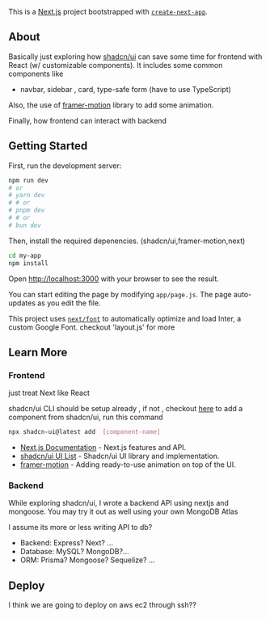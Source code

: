 This is a [Next.js](https://nextjs.org/) project bootstrapped with [`create-next-app`](https://github.com/vercel/next.js/tree/canary/packages/create-next-app).

## About

Basically just exploring how [shadcn/ui]("https://ui.shadcn.com/docs") can save some time for frontend with React (w/ customizable components).
It includes some common components like

- navbar, sidebar , card, type-safe form (have to use TypeScript)

Also, the use of [framer-motion]("https://www.framer.com/motion/") library to add some animation.

Finally, how frontend can interact with backend

## Getting Started

First, run the development server:

```bash
npm run dev
# or
# yarn dev
# # or
# pnpm dev
# # or
# bun dev
```

Then, install the required depenencies. (shadcn/ui,framer-motion,next)

```bash
cd my-app
npm install
```

Open [http://localhost:3000](http://localhost:3000) with your browser to see the result.

You can start editing the page by modifying `app/page.js`. The page auto-updates as you edit the file.

This project uses [`next/font`](https://nextjs.org/docs/basic-features/font-optimization) to automatically optimize and load Inter, a custom Google Font.
checkout 'layout.js' for more

## Learn More

### Frontend

just treat Next like React

shadcn/ui CLI should be setup already , if not , checkout [here]("https://ui.shadcn.com/docs/installation/next")
to add a component from shadcn/ui, run this command

```bash
npx shadcn-ui@latest add  [component-name]
```

- [Next.js Documentation](https://nextjs.org/docs) - Next.js features and API.
- [shadcn/ui UI List]("https://ui.shadcn.com/docs") - Shadcn/ui UI library and implementation.
- [framer-motion]("https://www.framer.com/motion/") - Adding ready-to-use animation on top of the UI.

### Backend

While exploring shadcn/ui,
I wrote a backend API using nextjs and mongoose. You may try it out as well using your own MongoDB Atlas

I assume its more or less writing API to db?

- Backend: Express? Next? ...
- Database: MySQL? MongoDB?...
- ORM: Prisma? Mongoose? Sequelize? ...

## Deploy

I think we are going to deploy on aws ec2 through ssh??

<!-- ~~ The easiest way to deploy your Next.js app is to use the [Vercel Platform](https://vercel.com/new?utm_medium=default-template&filter=next.js&utm_source=create-next-app&utm_campaign=create-next-app-readme) from the creators of Next.js.
Check out our [Next.js deployment documentation](https://nextjs.org/docs/deployment) for more details. ~~ -->
